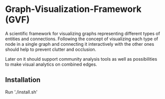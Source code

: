 # Graph-Visualization-Framework (GVF)

A scientific framework for visualizing graphs representing different types of entities and connections.
Following the concept of visualizing each type of node in a single graph and connecting it interactively
with the other ones should help to prevent clutter and occlusion.

Later on it should support community analysis tools as well as possibilities to make visual analytics on combined edges.


## Installation
Run './install.sh'

